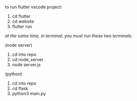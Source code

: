 to run flutter vscode project:
1. cd flutter
2. cd website
3. flutter run

*at the same time, in terminal, you must run these two terminals:*

(node server)
1. cd into repo
2. cd node_server
3. node server.js

(python)
1. cd into repo
2. cd flask
3. python3 main.py
